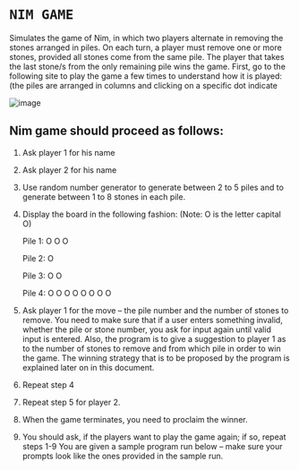 # `NIM GAME`
Simulates the game of Nim, in which two players alternate in removing the stones arranged in piles. On each turn, a player must remove one or more stones, provided all stones come from the same pile. The player that takes the last stone/s from the only remaining pile wins the game. First, go to the following site to play the game a few times to understand how it is played: (the piles are arranged in columns and clicking on a specific dot indicate
 
 ![image](https://github.com/Siddhipatade/NIM-GAME/assets/91780318/5e396ab9-44ac-4d23-b6ca-521dcd4fe9ca)


## Nim game should proceed as follows:
1.	Ask player 1 for his name
2.	Ask player 2 for his name
3.	Use random number generator to generate between 2 to 5 piles and to generate between 1 to 8 stones in each pile.
4.	Display the board in the following fashion: (Note: O is the letter capital O)

    Pile 1: O O O 
 
    Pile 2: O
    
    Pile 3: O O
    
    Pile 4: O O O O O O O O
  
5.	Ask player 1 for the move – the pile number and the number of stones to remove. You need to make sure that if a user enters something invalid, whether the pile or stone number, you ask for input again until valid input is entered. Also, the program is to give a suggestion to player 1 as to the number of stones to remove and from which pile in order to win the game. The winning strategy that is to be proposed by the program is explained later on in this document.
6.	Repeat step 4
7.	Repeat step 5 for player 2.
8.	When the game terminates, you need to proclaim the winner.
9.	You should ask, if the players want to play the game again; if so, repeat steps 1-9
You are given a sample program run below – make sure your prompts look like the ones provided in the sample run.
